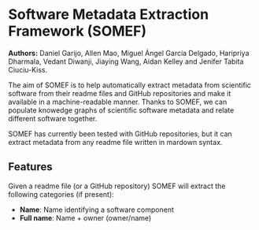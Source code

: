 # Software Metadata Extraction Framework (SOMEF) 
**Authors:** Daniel Garijo, Allen Mao, Miguel Ángel García Delgado, Haripriya Dharmala, Vedant Diwanji, Jiaying Wang, Aidan Kelley and Jenifer Tabita Ciuciu-Kiss.

The aim of SOMEF is to help automatically extract metadata from scientific software from their readme files and GitHub repositories and make it available in a machine-readable manner. Thanks to SOMEF, we can populate knowedge graphs of scientific software metadata and relate different software together.

SOMEF has currently been tested with GitHub repositories, but it can extract metadata from any readme file written in mardown syntax.


## Features
Given a readme file (or a GitHub repository) SOMEF will extract the following categories (if present):

- **Name**: Name identifying a software component
- **Full name**: Name + owner (owner/name)